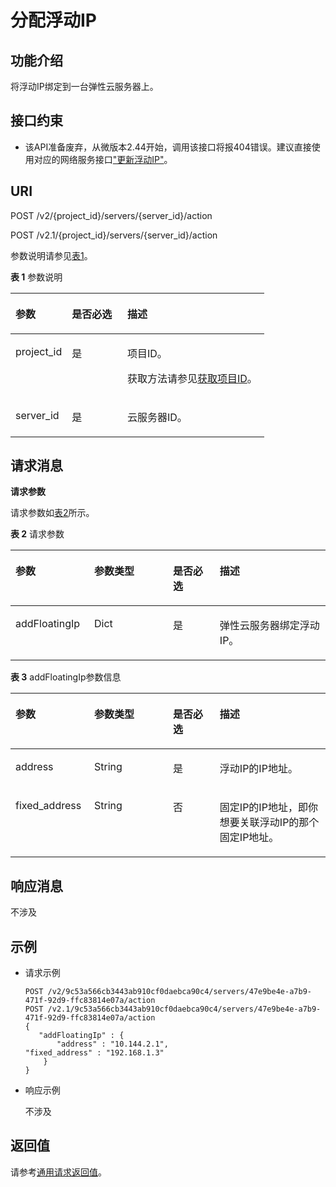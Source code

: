 # 分配浮动IP<a name="ZH-CN_TOPIC_0065817718"></a>

## 功能介绍<a name="zh-cn_topic_0057972997_section32822464"></a>

将浮动IP绑定到一台弹性云服务器上。

## 接口约束<a name="zh-cn_topic_0057972997_section41373960"></a>

-   该API准备废弃，从微版本2.44开始，调用该接口将报404错误。建议直接使用对应的网络服务接口["更新浮动IP"](https://support.huaweicloud.com/api-vpc/zh-cn_topic_0060333023.html)。

## URI<a name="zh-cn_topic_0057972997_section26966728"></a>

POST /v2/\{project\_id\}/servers/\{server\_id\}/action

POST /v2.1/\{project\_id\}/servers/\{server\_id\}/action

参数说明请参见[表1](#zh-cn_topic_0057972997_table32475667)。

**表 1**  参数说明

<a name="zh-cn_topic_0057972997_table32475667"></a>
<table><thead align="left"><tr id="zh-cn_topic_0057972997_row44937496"><th class="cellrowborder" valign="top" width="22.24%" id="mcps1.2.4.1.1"><p id="p5187119"><a name="p5187119"></a><a name="p5187119"></a>参数</p>
</th>
<th class="cellrowborder" valign="top" width="21.87%" id="mcps1.2.4.1.2"><p id="p17503500"><a name="p17503500"></a><a name="p17503500"></a>是否必选</p>
</th>
<th class="cellrowborder" valign="top" width="55.88999999999999%" id="mcps1.2.4.1.3"><p id="p8497414"><a name="p8497414"></a><a name="p8497414"></a>描述</p>
</th>
</tr>
</thead>
<tbody><tr id="zh-cn_topic_0057972997_row1664874"><td class="cellrowborder" valign="top" width="22.24%" headers="mcps1.2.4.1.1 "><p id="zh-cn_topic_0057972997_p637140"><a name="zh-cn_topic_0057972997_p637140"></a><a name="zh-cn_topic_0057972997_p637140"></a>project_id</p>
</td>
<td class="cellrowborder" valign="top" width="21.87%" headers="mcps1.2.4.1.2 "><p id="zh-cn_topic_0057972997_p51608407"><a name="zh-cn_topic_0057972997_p51608407"></a><a name="zh-cn_topic_0057972997_p51608407"></a>是</p>
</td>
<td class="cellrowborder" valign="top" width="55.88999999999999%" headers="mcps1.2.4.1.3 "><p id="p37593705"><a name="p37593705"></a><a name="p37593705"></a>项目ID。</p>
<p id="p1180512217438"><a name="p1180512217438"></a><a name="p1180512217438"></a>获取方法请参见<a href="获取项目ID.md">获取项目ID</a>。</p>
</td>
</tr>
<tr id="zh-cn_topic_0057972997_row41565035"><td class="cellrowborder" valign="top" width="22.24%" headers="mcps1.2.4.1.1 "><p id="zh-cn_topic_0057972997_p11324657"><a name="zh-cn_topic_0057972997_p11324657"></a><a name="zh-cn_topic_0057972997_p11324657"></a>server_id</p>
</td>
<td class="cellrowborder" valign="top" width="21.87%" headers="mcps1.2.4.1.2 "><p id="zh-cn_topic_0057972997_p44882061"><a name="zh-cn_topic_0057972997_p44882061"></a><a name="zh-cn_topic_0057972997_p44882061"></a>是</p>
</td>
<td class="cellrowborder" valign="top" width="55.88999999999999%" headers="mcps1.2.4.1.3 "><p id="zh-cn_topic_0057972997_p11568292"><a name="zh-cn_topic_0057972997_p11568292"></a><a name="zh-cn_topic_0057972997_p11568292"></a>云服务器ID。</p>
</td>
</tr>
</tbody>
</table>

## 请求消息<a name="zh-cn_topic_0057972997_section62956448"></a>

**请求参数**

请求参数如[表2](#zh-cn_topic_0057972997_table49322741)所示。

**表 2**  请求参数

<a name="zh-cn_topic_0057972997_table49322741"></a>
<table><thead align="left"><tr id="zh-cn_topic_0057972997_row35749488"><th class="cellrowborder" valign="top" width="25%" id="mcps1.2.5.1.1"><p id="zh-cn_topic_0057972997_p10027379"><a name="zh-cn_topic_0057972997_p10027379"></a><a name="zh-cn_topic_0057972997_p10027379"></a>参数</p>
</th>
<th class="cellrowborder" valign="top" width="25%" id="mcps1.2.5.1.2"><p id="zh-cn_topic_0057972997_p6911408"><a name="zh-cn_topic_0057972997_p6911408"></a><a name="zh-cn_topic_0057972997_p6911408"></a>参数类型</p>
</th>
<th class="cellrowborder" valign="top" width="14.85%" id="mcps1.2.5.1.3"><p id="zh-cn_topic_0057972997_p22953165"><a name="zh-cn_topic_0057972997_p22953165"></a><a name="zh-cn_topic_0057972997_p22953165"></a>是否必选</p>
</th>
<th class="cellrowborder" valign="top" width="35.15%" id="mcps1.2.5.1.4"><p id="zh-cn_topic_0057972997_p47267058"><a name="zh-cn_topic_0057972997_p47267058"></a><a name="zh-cn_topic_0057972997_p47267058"></a>描述</p>
</th>
</tr>
</thead>
<tbody><tr id="zh-cn_topic_0057972997_row3426504"><td class="cellrowborder" valign="top" width="25%" headers="mcps1.2.5.1.1 "><p id="zh-cn_topic_0057972997_p9111414"><a name="zh-cn_topic_0057972997_p9111414"></a><a name="zh-cn_topic_0057972997_p9111414"></a>addFloatingIp</p>
</td>
<td class="cellrowborder" valign="top" width="25%" headers="mcps1.2.5.1.2 "><p id="zh-cn_topic_0057972997_p66935973"><a name="zh-cn_topic_0057972997_p66935973"></a><a name="zh-cn_topic_0057972997_p66935973"></a>Dict</p>
</td>
<td class="cellrowborder" valign="top" width="14.85%" headers="mcps1.2.5.1.3 "><p id="zh-cn_topic_0057972997_p53104765"><a name="zh-cn_topic_0057972997_p53104765"></a><a name="zh-cn_topic_0057972997_p53104765"></a>是</p>
</td>
<td class="cellrowborder" valign="top" width="35.15%" headers="mcps1.2.5.1.4 "><p id="zh-cn_topic_0057972997_p6518693"><a name="zh-cn_topic_0057972997_p6518693"></a><a name="zh-cn_topic_0057972997_p6518693"></a>弹性云服务器绑定浮动IP。</p>
</td>
</tr>
</tbody>
</table>

**表 3**  addFloatingIp参数信息

<a name="zh-cn_topic_0057972997_table58252101"></a>
<table><thead align="left"><tr id="zh-cn_topic_0057972997_row45148248"><th class="cellrowborder" valign="top" width="25%" id="mcps1.2.5.1.1"><p id="p863285611197"><a name="p863285611197"></a><a name="p863285611197"></a>参数</p>
</th>
<th class="cellrowborder" valign="top" width="25%" id="mcps1.2.5.1.2"><p id="p86328569191"><a name="p86328569191"></a><a name="p86328569191"></a>参数类型</p>
</th>
<th class="cellrowborder" valign="top" width="14.85%" id="mcps1.2.5.1.3"><p id="p5632175611192"><a name="p5632175611192"></a><a name="p5632175611192"></a>是否必选</p>
</th>
<th class="cellrowborder" valign="top" width="35.15%" id="mcps1.2.5.1.4"><p id="p863217564195"><a name="p863217564195"></a><a name="p863217564195"></a>描述</p>
</th>
</tr>
</thead>
<tbody><tr id="zh-cn_topic_0057972997_row23607505"><td class="cellrowborder" valign="top" width="25%" headers="mcps1.2.5.1.1 "><p id="zh-cn_topic_0057972997_p33159773"><a name="zh-cn_topic_0057972997_p33159773"></a><a name="zh-cn_topic_0057972997_p33159773"></a>address</p>
</td>
<td class="cellrowborder" valign="top" width="25%" headers="mcps1.2.5.1.2 "><p id="zh-cn_topic_0057972997_p1587126"><a name="zh-cn_topic_0057972997_p1587126"></a><a name="zh-cn_topic_0057972997_p1587126"></a>String</p>
</td>
<td class="cellrowborder" valign="top" width="14.85%" headers="mcps1.2.5.1.3 "><p id="zh-cn_topic_0057972997_p61448387"><a name="zh-cn_topic_0057972997_p61448387"></a><a name="zh-cn_topic_0057972997_p61448387"></a>是</p>
</td>
<td class="cellrowborder" valign="top" width="35.15%" headers="mcps1.2.5.1.4 "><p id="zh-cn_topic_0057972997_p11263469"><a name="zh-cn_topic_0057972997_p11263469"></a><a name="zh-cn_topic_0057972997_p11263469"></a>浮动IP的IP地址。</p>
</td>
</tr>
<tr id="zh-cn_topic_0057972997_row34262360"><td class="cellrowborder" valign="top" width="25%" headers="mcps1.2.5.1.1 "><p id="zh-cn_topic_0057972997_p23787767"><a name="zh-cn_topic_0057972997_p23787767"></a><a name="zh-cn_topic_0057972997_p23787767"></a>fixed_address</p>
</td>
<td class="cellrowborder" valign="top" width="25%" headers="mcps1.2.5.1.2 "><p id="zh-cn_topic_0057972997_p47760999"><a name="zh-cn_topic_0057972997_p47760999"></a><a name="zh-cn_topic_0057972997_p47760999"></a>String</p>
</td>
<td class="cellrowborder" valign="top" width="14.85%" headers="mcps1.2.5.1.3 "><p id="zh-cn_topic_0057972997_p43435728"><a name="zh-cn_topic_0057972997_p43435728"></a><a name="zh-cn_topic_0057972997_p43435728"></a>否</p>
</td>
<td class="cellrowborder" valign="top" width="35.15%" headers="mcps1.2.5.1.4 "><p id="zh-cn_topic_0057972997_p28633049"><a name="zh-cn_topic_0057972997_p28633049"></a><a name="zh-cn_topic_0057972997_p28633049"></a>固定IP的IP地址，即你想要关联浮动IP的那个固定IP地址。</p>
</td>
</tr>
</tbody>
</table>

## 响应消息<a name="zh-cn_topic_0057972997_section29737121"></a>

不涉及

## 示例<a name="zh-cn_topic_0057972997_section66307504"></a>

-   请求示例

    ```
    POST /v2/9c53a566cb3443ab910cf0daebca90c4/servers/47e9be4e-a7b9-471f-92d9-ffc83814e07a/action
    POST /v2.1/9c53a566cb3443ab910cf0daebca90c4/servers/47e9be4e-a7b9-471f-92d9-ffc83814e07a/action
    {
       "addFloatingIp" : {
           "address" : "10.144.2.1",
    "fixed_address" : "192.168.1.3"
        }
    }
    ```

-   响应示例

    不涉及


## 返回值<a name="zh-cn_topic_0057972997_zh-cn_topic_0020212692_section22960139"></a>

请参考[通用请求返回值](通用请求返回值.md)。

